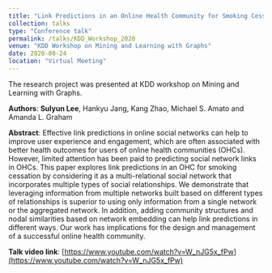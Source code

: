 ```yaml
---
title: "Link Predictions in an Online Health Community for Smoking Cessation"
collection: talks
type: "Conference talk"
permalink: /talks/KDD_Workshop_2020
venue: "KDD Workshop on Mining and Learning with Graphs"
date: 2020-08-24
location: "Virtual Meeting"
---
```

The research project was presented at KDD workshop on Mining and Learning with Graphs.

**Authors**:
**Sulyun Lee**, Hankyu Jang, Kang Zhao, Michael S. Amato and Amanda L. Graham

**Abstract**:
Effective link predictions in online social networks can help to improve user experience and engagement, which are often associated with better health outcomes for users of online health communities (OHCs). However, limited attention has been paid to predicting social network links in OHCs. This paper explores link predictions in an OHC for smoking cessation by considering it as a multi-relational social network that incorporates multiple types of social relationships. We demonstrate that leveraging information from multiple networks built based on different types of relationships is superior to using only information from a single network or the aggregated network. In addition, adding community structures and nodal similarities based on network embedding can help link predictions in different ways. Our work has implications for the design and management of a successful online health community.

**Talk video link**:
[https://www.youtube.com/watch?v=W_nJG5x_fPw](https://www.youtube.com/watch?v=W_nJG5x_fPw)
